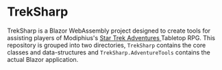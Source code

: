 # TrekSharp
TrekSharp is a Blazor WebAssembly project designed to create tools for assisting players of Modiphius's <a href="https://www.modiphius.net/collections/star-trek-adventures" target="_blank"> Star Trek Adventures </a> Tabletop RPG. This repository is grouped into two directories, `TrekSharp` contains the core classes and data-structures and `TrekSharp.AdventureTools` contains the actual Blazor application. 